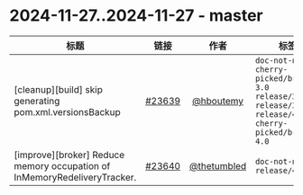 # 2024-11-27..2024-11-27 - master
| 标题 | 链接 | 作者 | 标签 |
| - | :--: | :--: | - |
| [cleanup][build] skip generating pom.xml.versionsBackup | [#23639](https://github.com/apache/pulsar/pull/23639) | [@hboutemy](https://github.com/hboutemy) | `doc-not-needed` `cherry-picked/branch-3.0` `release/3.3.3` `release/3.0.8` `release/4.0.1` `cherry-picked/branch-4.0`  | 
| [improve][broker] Reduce memory occupation of InMemoryRedeliveryTracker. | [#23640](https://github.com/apache/pulsar/pull/23640) | [@thetumbled](https://github.com/thetumbled) | `doc-not-needed` `release/4.0.2`  | 
